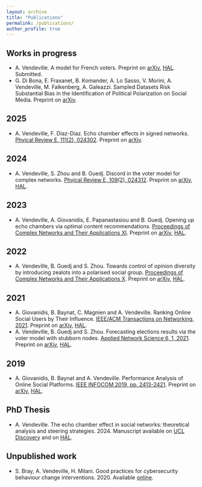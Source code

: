 ```yaml
---
layout: archive
title: "Publications"
permalink: /publications/
author_profile: true
---
```


## Works in progress
* A. Vendeville. A model for French voters. Preprint on [arXiv](https://arxiv.org/abs/2501.13215), [HAL](https://hal.science/hal-04849938). Submitted.
* G. Di Bona, E. Fraxanet, B. Komander, A. Lo Sasso, V. Morini, A. Vendeville, M. Falkenberg, A. Galeazzi. Sampled Datasets Risk Substantial Bias in the Identification of Political Polarization on Social Media. Preprint on [arXiv](https://arxiv.org/abs/2406.19867).

## 2025
* A. Vendeville, F. Diaz-Diaz. Echo chamber effects in signed networks. [Phyical Review E, 111(2), 024302](https://journals.aps.org/pre/abstract/10.1103/PhysRevE.111.024302). Preprint on [arXiv](https://arxiv.org/abs/2406.17435).

## 2024
* A. Vendeville, S. Zhou and B. Guedj. Discord in the voter model for complex networks. [Phyical Review E, 109(2), 024312](https://journals.aps.org/pre/abstract/10.1103/PhysRevE.109.024312). Preprint on [arXiv](https://arxiv.org/abs/2203.02002), [HAL](https://hal.inria.fr/hal-03600429).

## 2023
* A. Vendeville, A. Giovanidis, E. Papanastasiou and B. Guedj. Opening up echo chambers via optimal content recommendations. [Proceedings of Complex Networks and Their Applications XI](https://link.springer.com/chapter/10.1007/978-3-031-21127-0_7). Preprint on [arXiv](https://arxiv.org/abs/2206.03859), [HAL](https://hal.archives-ouvertes.fr/hal-03691800).

## 2022
* A. Vendeville, B. Guedj and S. Zhou. Towards control of opinion diversity by introducing zealots into a polarised social group. [Proceedings of Complex Networks and Their Applications X](https://link.springer.com/chapter/10.1007%2F978-3-030-93413-2_29). Preprint on [arXiv](https://arxiv.org/abs/2006.07265), [HAL](https://hal.inria.fr/hal-02872161).

## 2021
* A. Giovanidis, B. Baynat, C. Magnien and A. Vendeville. Ranking Online Social Users by Their Influence. [IEEE/ACM Transactions on Networking, 2021](https://doi.org/10.1109/TNET.2021.3085201). Preprint on [arXiv](https://arxiv.org/abs/2107.01914), [HAL](https://hal.archives-ouvertes.fr/hal-02970215).
* A. Vendeville, B. Guedj and S. Zhou. Forecasting elections results via the voter model with stubborn nodes. [Applied Network Science 6, 1, 2021](https://doi.org/10.1007/s41109-020-00342-7). Preprint on [arXiv](https://arxiv.org/abs/2009.10627), [HAL](https://hal.archives-ouvertes.fr/hal-02946434).

## 2019
* A. Giovanidis, B. Baynat and A. Vendeville. Performance Analysis of Online Social Platforms. [IEEE INFOCOM 2019, pp. 2413-2421](https://ieeexplore.ieee.org/abstract/document/8737539). Preprint on [arXiv](https://arxiv.org/abs/1902.07187), [HAL](https://hal.archives-ouvertes.fr/hal-01941296).

## PhD Thesis
* A. Vendeville. The echo chamber effect in social networks: theoretical analysis and steering strategies. 2024. Manuscript available on [UCL Discovery](https://discovery.ucl.ac.uk/id/eprint/10185036/) and on [HAL](https://theses.hal.science/tel-04431872).

## Unpublished work
* S. Bray, A. Vendeville, H. Milani. Good practices for cybersecurity behaviour change interventions. 2020. Available [online](https://www.ucl.ac.uk/cybersecurity-cdt/sites/cybersecurity-cdt/files/student-profiles-policy-briefing-good-practices-cybersecurity-behaviour-change.pdf).